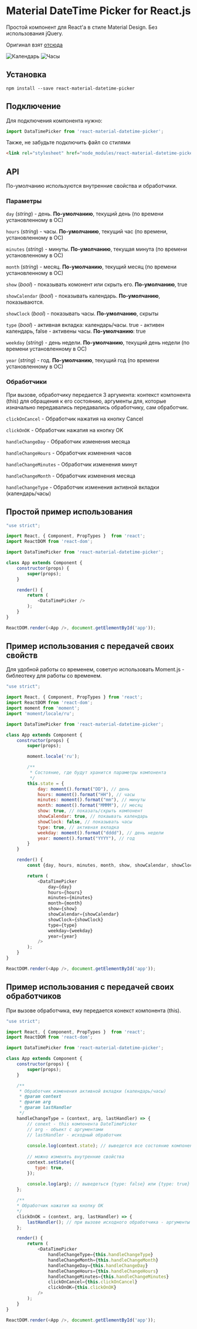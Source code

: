 # Material DateTime Picker for React.js

Простой компонент для React'а в стиле Material Design. Без использования jQuery.

Оригинал взят [отсюда](https://github.com/ripjar/material-datetime-picker)

![Календарь](0000.png)
![Часы](0001.png)

## Установка

~~~
npm install --save react-material-datetime-picker
~~~

## Подключение

Для подключения компонента нужно:

```javascript
import DataTimePicker from 'react-material-datetime-picker';
```

Также, не забудьте подключить файл со стилями

```html
<link rel="stylesheet" href="node_modules/react-material-datetime-picker/build/react-material-datetime-picker.css">
```

## API

По-умолчанию используются внутренние свойства и обработчики. 

### Параметры
`day` (*string*) - день. **По-умолчанию**, текущий день (по времени установленному в ОС)

`hours` (*string*) - часы. **По-умолчанию**, текущий час (по времени, установленному в ОС)

`minutes` (*string*) - минуты. **По-умолчанию**, текущая минута (по времени установленному в ОС)

`month` (*string*) - месяц. **По-умолчанию**, текущий месяц (по времени установленному в ОС)

`show` (*bool*) - показывать комонент или скрыть его. **По-умолчанию**, true

`showCalendar` (*bool*) - показывать календарь. **По-умолчанию**, показываются.

`showClock` (*bool*) - показывать часы. **По-умолчанию**, скрыты

`type` (*bool*) - активная вкладка: календарь/часы. true - активен календарь, false - активены часы. **По-умолчанию**: true

`weekday` (*string*) - день недели. **По-умолчанию**, текущий день недели (по времени установленному в ОС)

`year` (*string*) - год. **По-умолчанию**, текущий год (по времени установленному в ОС)

### Обработчики

При вызове, обработчику передается 3 аргумента: контекст компонента (this) для обращения к его состоянию, 
аргументы для, которые изначально передавались передавались обработчику, сам обработчик.  

`clickOnCancel` - Обработчик нажатия на кнопку Cancel

`clickOnOK` - Обработчик нажатия на кнопку OK

`handleChangeDay` - Обработчик изменения месяца

`handleChangeHours` - Обработчик изменения часов

`handleChangeMinutes` - Обработчик изменения минут

`handleChangeMonth` - Обработчик изменения месяца

`handleChangeType` - Обработчик изменения активной вкладки (календарь/часы)

## Простой пример использования
```javascript
"use strict";

import React, { Component, PropTypes }  from 'react';
import ReactDOM from 'react-dom';

import DataTimePicker from 'react-material-datetime-picker';

class App extends Component {
    constructor(props) {
        super(props);
    }

    render() {
        return (
            <DataTimePicker />
        );
    }
}

ReactDOM.render(<App />, document.getElementById('app'));

```

## Пример использования с передачей своих свойств

Для удобной работы со временем, советую использовать Moment.js - библеотеку для работы со временем.

```javascript
"use strict";

import React, { Component, PropTypes } from 'react';
import ReactDOM from 'react-dom';
import moment from 'moment';
import 'moment/locale/ru';

import DataTimePicker from 'react-material-datetime-picker';

class App extends Component {
    constructor(props) {
        super(props);

        moment.locale('ru');

        /**
         * Состояние, где будут хранится параметры компонента
         */
        this.state = {
            day: moment().format("DD"), // день
            hours: moment().format("HH"), // часы
            minutes: moment().format("mm"), // минуты
            month: moment().format("MMMM"), // месяц
            show: true, // показать/скрыть компонент
            showCalendar: true, // покаывать календарь
            showClock: false, // показывать часы
            type: true, // активная вкладка
            weekday: moment().format("dddd"), // день недели
            year: moment().format("YYYY"), // год
        }
    }

    render() {
        const {day, hours, minutes, month, show, showCalendar, showClock, type, weekday,year} = this.state;

        return (
            <DataTimePicker
                day={day}
                hours={hours}
                minutes={minutes}
                month={month}
                show={show}
                showCalendar={showCalendar}
                showClock={showClock}
                type={type}
                weekday={weekday}
                year={year}
            />
        );
    }
}

ReactDOM.render(<App />, document.getElementById('app'));

```
## Пример использования с передачей своих обработчиков

При вызове обработчика, ему передается конекст компонента (this).

```javascript
"use strict";

import React, { Component, PropTypes }  from 'react';
import ReactDOM from 'react-dom';

import DataTimePicker from 'react-material-datetime-picker';

class App extends Component {
    constructor(props) {
        super(props);
    }

    /**
     * Обработчик изменения активной вкладки (календарь/часы)
     * @param context
     * @param arg
     * @param lastHandler
     */
    handleChangeType = (context, arg, lastHandler) => {
        // conext - this компонента DateTimePicker
        // arg - объект с аргументами
        // lastHandler - исходный обработчик
        
        console.log(context.state); // выведется все состояние компонента
        
        // можно изменять внутренние свойства
        context.setState({
           type: true,
        });
        
        console.log(arg); // выведеться {type: false} или {type: true}
    };

    /**
    * Обработчик нажатия на кнопку OK
    */
    clickOnOK = (context, arg, lastHandler) => {
        lastHandler(); // при вызове исходного обработчика - аргументы передавать не нужно
    };

    render() {
        return (
            <DataTimePicker
                handleChangeType={this.handleChangeType}
                handleChangeMonth={this.handleChangeMonth}
                handleChangeDay={this.handleChangeDay}
                handleChangeHours={this.handleChangeHours}
                handleChangeMinutes={this.handleChangeMinutes}
                clickOnCancel={this.clickOnCancel}
                clickOnOK={this.clickOnOK}
            />
        );
    }
}

ReactDOM.render(<App />, document.getElementById('app'));

```
